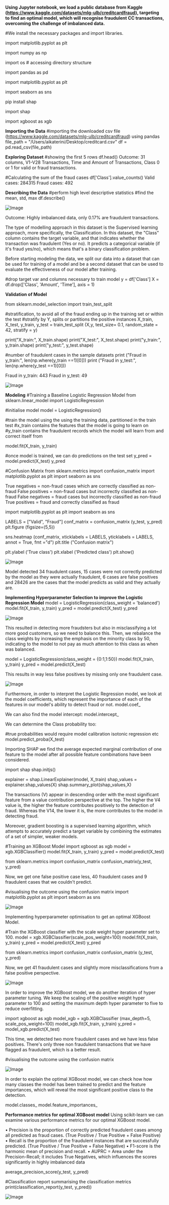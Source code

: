 **Using Jupyter notebook, we load a public database from Kaggle (https://www.kaggle.com/datasets/mlg-ulb/creditcardfraud), targeting to find an optimal model, which will recognise fraudulent CC transactions, overcoming the challenge of imbalanced data.**


#We install the necessary packages and import libraries.

import matplotlib.pyplot as plt 

import numpy as np

import os # accessing directory structure

import pandas as pd 

import matplotlib.pyplot as plt

import seaborn as sns 

pip install shap

import shap

import xgboost as xgb

**Importing the Data**
#importing the downloaded csv file (https://www.kaggle.com/datasets/mlg-ulb/creditcardfraud) using pandas
file_path = "/Users/aikaterini/Desktop/creditcard.csv"
df = pd.read_csv(file_path)

**Exploring Dataset**
#showing the first 5 rows
df.head() 
Outcome: 31 columns, V1-V28 Transactions, Time and Amount of Transactions, Class 0 or 1 for valid or fraud transactions.

#Calculating the sum of the fraud cases
df['Class'].value_counts()
Valid cases:    284315
Fraud cases:       492

**Describing the Data**
#perform high level descriptive statistics
#find the mean, std, max
df.describe()

![Image](https://user-images.githubusercontent.com/131453473/244671467-436c61bb-5175-455e-8013-e40d72f072de.png)

Outcome: Highly imbalanced data, only 0.17% are fraudulent transactions.

The type of modelling approach in this dataset is the Supervised learning approach, more specifically, the Classification.
In this dataset, the "Class" column contains the target variable, and that indicates whether the transaction was fraudulent (Yes or no).
It predicts a categorical variable (if it's fraud yes/no), which means that's a binary classification problem. 

Before starting modeling the data, we split our data into a dataset that can be used for training of a model and be a second dataset that can be used to evaluate the effectiveness of our model after training.

#drop target var and columns necessary to train model
y = df['Class']
X = df.drop(['Class', 'Amount', 'Time'], axis = 1)

**Validation of Model**

from sklearn.model_selection import train_test_split

#stratification, to avoid all of the fraud ending up in the training set or within the test
#stratify by Y, splits or partitions the positive instances
X_train, X_test, y_train, y_test = train_test_split (X,y, test_size= 0.1, random_state = 42, stratify = y)

print("X_train:", X_train.shape)
print("X_test:", X_test.shape)
print("y_train:", y_train.shape)
print("y_test:", y_test.shape)

#number of fraudulent cases in the sample datasets
print ("Fraud in y_train:", len(np.where(y_train ==1)[0]))
print ("Fraud in y_test:", len(np.where(y_test ==1)[0]))

Fraud in y_train: 443
Fraud in y_test: 49

![Image](https://user-images.githubusercontent.com/131453473/244674321-7b1db359-0eac-4c23-90b7-a426d33b81a4.png)

**Modeling**
#Training a Baseline Logistic Regression Model
from sklearn.linear_model import LogisticRegression

#initialise model
model = LogisticRegression()

#train the model using the using the training data, partitioned in the train test
#x_train contains the features that the model is going to learn on
#y_train contains the fraudulent records which the model will learn from and correct itself from

model.fit(X_train, y_train)

#once model is trained, we can do predictions on the test set
y_pred = model.predict(X_test)
y_pred

#Confusion Matrix
from sklearn.metrics import confusion_matrix
import matplotlib.pyplot as plt
import seaborn as sns 

True negatives = non-fraud cases which are correctly classified as non-fraud
False positives = non-fraud cases but incorrectly classified as non-fraud
False negatives = fraud cases but incorrectly classified as non-fraud
True positives = fraud and correctly classified as fraud

import matplotlib.pyplot as plt
import seaborn as sns 

LABELS = ["Valid", "Fraud"]
conf_matrix = confusion_matrix (y_test, y_pred)
plt.figure (figsize=(5,5))

sns.heatmap (conf_matrix, xticklabels = LABELS, yticklabels = LABELS, annot = True, fmt ="d")
plt.title ("Confusion matrix")

plt.ylabel ('True class')
plt.xlabel ('Predicted class')
plt.show()

![Image](https://user-images.githubusercontent.com/131453473/244698781-8de9ffe6-e844-4cf3-a69c-af768d18909a.png)

Model detected 34 fraudulent cases, 15 cases were not correctly predicted by the model as they were actually fraudulent, 6 cases are false positives and 28426 are the cases that the model predicts as valid and they actually are.

**Implementing Hyperparameter Selection to improve the Logistic Regression Model**
model = LogisticRegression(class_weight = 'balanced')
model.fit(X_train, y_train)
y_pred = model.predict(X_test)
y_pred

![Image](https://user-images.githubusercontent.com/131453473/244703281-8a9f3b6d-ae90-48e1-9359-287e554105e9.png)

This resulted in detecting more fraudsters but also in misclassifying a lot more good customers, so we need to balance this.
Then, we rebalance the class weights by increasing the emphasis on the minority class by 50, indicating to the model to not pay as much attention to this class as when was balanced.

model = LogisticRegression(class_weight = {0:1,1:50})
model.fit(X_train, y_train)
y_pred = model.predict(X_test)

This results in way less false positives by missing only one fraudulent case.

![Image](https://user-images.githubusercontent.com/131453473/244705212-4adaa7f8-611d-4e1d-ae3d-0862ae6eba97.png)

Furthermore, in order to interpret the Logistic Regression model, we look at the model coefficients, which represent the importance of each of the features in our model's ability to detect fraud or not.
model.coef_

We can also find the model intercept: 
model.intercept_

We can determine the Class probability too:

#true probabilities would require model calibration isotonic regression etc
model.predict_proba(X_test)

Importing SHAP we find the average expected marginal contribution of one feature to the model after all possible feature combinations have been considered.

import shap
shap.initjs()

explainer = shap.LinearExplainer(model, X_train)
shap_values = explainer.shap_values(X)
shap.summary_plot(shap_values,X)

The transactions (V) appear in descending order with the most significant feature from a value contribution perspective at the top.
The higher the V4 value is, the higher the feature contributes positively to the detection of fraud. Whereas the V14, the lower it is, the more contributes to the model in detecting fraud.

Moreover, gradient boosting is a supervised learning algorithm, which attempts to accurately predict a target variable by combining the estimates of a set of simpler, weaker models.

#Training an XGBoost Model
import xgboost as xgb
model = xgb.XGBClassifier()
model.fit(X_train, y_train)
y_pred = model.predict(X_test)

from sklearn.metrics import confusion_matrix
confusion_matrix(y_test, y_pred)

Now, we get one false positive case less, 40 fraudulent cases and 9 fraudulent cases that we couldn't predict. 

#visualising the outcome using the confusion matrix
import matplotlib.pyplot as plt
import seaborn as sns

![Image](https://user-images.githubusercontent.com/131453473/244786803-5bcc451b-bdc1-4a61-961e-7ffd3856cb92.png)

Implementing hyperparameter optimisation to get an optimal XGBoost Model.

#Train the XGBoost classifier with the scale weight hyper parameter set to 100.
model = xgb.XGBClassifier(scale_pos_weight=100)
model.fit(X_train, y_train)
y_pred = model.predict(X_test)
y_pred

from sklearn.metrics import confusion_matrix
confusion_matrix (y_test, y_pred)

Now, we get 41 fraudulent cases and slightly more misclassifications from a false positive perspective.

![Image](https://user-images.githubusercontent.com/131453473/244788707-b6429671-953c-4885-b531-71bde56e1d61.png)

In order to improve the XGBoost model, we do another iteration of hyper parameter tuning.
We keep the scaling of the positive weight hyper parameter to 100 and setting the maximum depth hyper parameter to five to reduce overfitting.

import xgboost as xgb
model_xgb = xgb.XGBClassifier (max_depth=5, scale_pos_weight=100)
model_xgb.fit(X_train, y_train)
y_pred = model_xgb.predict(X_test)

This time, we detected two more fraudulent cases and we have less false positives.
There's only three non fraudulent transactions that we have flagged as fraudulent, which is a better result.

#visualising the outcome using the confusion matrix

![Image](https://user-images.githubusercontent.com/131453473/244792607-a5a14229-9437-4698-9d22-494552a51813.png)

In order to explain the optimal XGBoost model, we can check how how many classes the model has been trained to predict and the feature importances, which will reveal the most significant positive class to the detection.

model.classes_
model.feature_importances_

**Performance metrics for optimal XGBoost model**
Using scikit-learn we can examine various performance metrics for our optimal XGBoost model.

• Precision is the proportion of correctly predicted fraudulent cases among all predicted as fraud cases. (True Positive / True Positive + False Positive)
• Recall is the proportion of the fraudulent instances that are successfully predicted. (True Positive / True Positive + False Negative)
• F1-score is the harmonic mean of precision and recall.
• AUPRC = Area under the Precision-Recall; it includes True Negatives, which influences the scores significantly in highly imbalanced data

average_precision_score(y_test, y_pred)

#Classification report summarising the classification metrics
print(classification_report(y_test, y_pred))

![Image](https://user-images.githubusercontent.com/131453473/244804105-3cd5dfc8-e7b0-400c-b50d-43d56757e95e.png)
